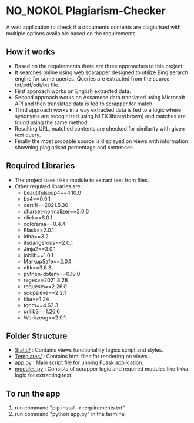 # NO_NOKOL Plagiarism-Checker

A web application to check if a documents contents are plagiarised with multiple options availaible based on the requirements.

## How it works
* Based on the requirements there are three approaches to this project.
* It searches online using web scarapper designed to utilize Bing serarch engine for some queries. Queries are extracted from the source txt/pdf/odt/txt file.
* First approach works on English extracted data.
* Second approach works on Assamese data translated using Microsoft API and then translated data is fed to scrapper for match.
* Third approach works in a way extracted data is fed to a logic where synonyms are recoginized using NLTK library(brown) and matches are found using the same method.
* Resulting URL, matched contents are checked for similarity with given text query.
* Finally the most probable source is displayed on views with information showning plagiarised percentage and sentences.

## Required Libraries
* The project uses tikka module to extract text from files.
* Other required libraries are:
  - beautifulsoup4==4.10.0
  - bs4==0.0.1
  - certifi==2021.5.30
  - charset-normalizer==2.0.6
  - click==8.0.1
  - colorama==0.4.4
  - Flask==2.0.1
  - idna==3.2
  - itsdangerous==2.0.1
  - Jinja2==3.0.1
  - joblib==1.0.1
  - MarkupSafe==2.0.1
  - nltk==3.6.3
  - python-dotenv==0.19.0
  - regex==2021.8.28
  - requests==2.26.0
  - soupsieve==2.2.1
  - tika==1.24
  - tqdm==4.62.3
  - urllib3==1.26.6
  - Werkzeug==2.0.1

## Folder Structure
* [Static/](https://github.com/Reckon77/no_nokol/tree/main/static) : Contains views functionallity logics script and styles.
* [Templates/](https://github.com/Reckon77/no_nokol/tree/main/templates) : Contains html files for rendering on views.
* [app.py](https://github.com/Reckon77/no_nokol/blob/main/app.py) : Main script file for unning FLask application.
* [modules.py](https://github.com/Reckon77/no_nokol/blob/main/modules.py) : Consists of scrapper logic and required modules like tikka logic for extracting text.
  


## To run the app

1. run command "pip install -r requirements.txt"
2. run command "python app.py" in the terminal
